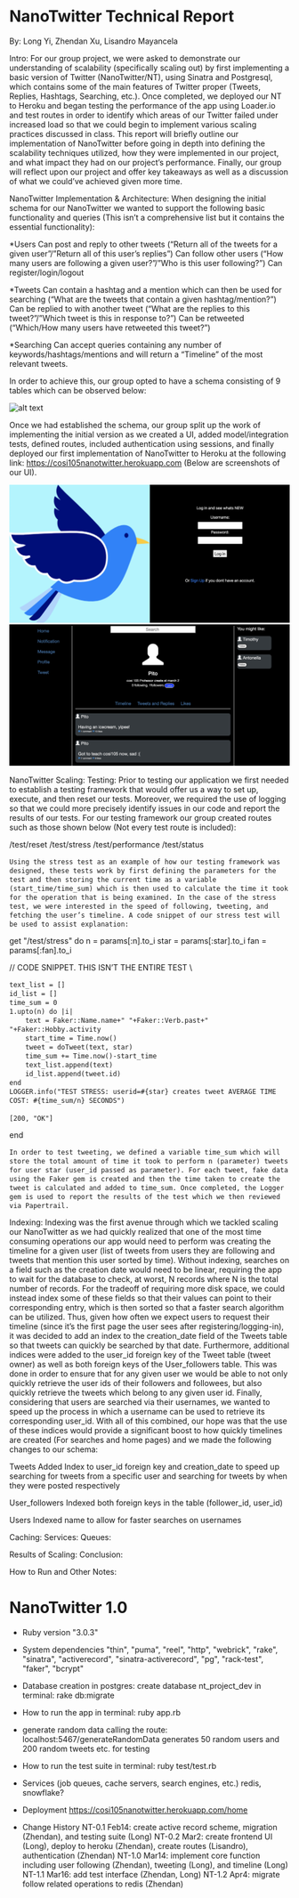 # NanoTwitter Technical Report
By: Long Yi, Zhendan Xu, Lisandro Mayancela

Intro:
    For our group project, we were asked to demonstrate our understanding of scalability (specifically scaling out) by first implementing a basic version of Twitter (NanoTwitter/NT), using Sinatra and Postgresql, which contains some of the main features of Twitter proper (Tweets, Replies, Hashtags, Searching, etc.). Once completed, we deployed our NT to Heroku and began testing the performance of the app using Loader.io and test routes in order to identify which areas of our Twitter failed under increased load so that we could begin to implement various scaling practices discussed in class. This report will briefly outline our implementation of NanoTwitter before going in depth into defining the scalability techniques utilized, how they were implemented in our project, and what impact they had on our project’s performance. Finally, our group will reflect upon our project and offer key takeaways as well as a discussion of what we could’ve achieved given more time.

NanoTwitter Implementation & Architecture:
    When designing the initial schema for our NanoTwitter we wanted to support the following basic functionality and queries (This isn’t a comprehensive list but it contains the essential functionality):

*Users
Can post and reply to other tweets (“Return all of the tweets for a given user”/”Return all of this user’s replies”)
Can follow other users (“How many users are following a given user?”/”Who is this user following?”)
Can register/login/logout

*Tweets
Can contain a hashtag and a mention which can then be used for searching (“What are the tweets that contain a given hashtag/mention?”)
Can be replied to with another tweet (“What are the replies to this tweet?”/”Which tweet is this in response to?”)
Can be retweeted (“Which/How many users have retweeted this tweet?”)

*Searching
Can accept queries containing any number of keywords/hashtags/mentions and will return a “Timeline” of the most relevant tweets.

In order to achieve this, our group opted to have a schema consisting of 9 tables which can be observed below:

![alt text](https://i.gyazo.com/8eee96afa5ee44893c104e93479e19d5.png)

Once we had established the schema, our group split up the work of implementing the initial version as we created a UI, added model/integration tests, defined routes, included authentication using sessions, and finally deployed our first implementation of NanoTwitter to Heroku at the following link: https://cosi105nanotwitter.herokuapp.com (Below are screenshots of our UI). 

![alt text](https://github.com/longyi1207/NanoTwitter/blob/main/login.jpg?raw=true)
![alt text](https://github.com/longyi1207/NanoTwitter/blob/main/user.jpg?raw=true)

NanoTwitter Scaling:
Testing:
Prior to testing our application we first needed to establish a testing framework that would offer us a way to set up, execute, and then reset our tests. Moreover, we required the use of logging so that we could more precisely identify issues in our code and report the results of our tests. For our testing framework our group created routes such as those shown below (Not every test route is included):

/test/reset
/test/stress
/test/performance
/test/status

    Using the stress test as an example of how our testing framework was designed, these tests work by first defining the parameters for the test and then storing the current time as a variable (start_time/time_sum) which is then used to calculate the time it took for the operation that is being examined. In the case of the stress test, we were interested in the speed of following, tweeting, and fetching the user’s timeline. A code snippet of our stress test will be used to assist explanation:
    
get "/test/stress" do
    n = params[:n].to_i
    star = params[:star].to_i
    fan = params[:fan].to_i
 
// CODE SNIPPET. THIS ISN’T THE ENTIRE TEST \\
 
    text_list = []
    id_list = []
    time_sum = 0
    1.upto(n) do |i|
        text = Faker::Name.name+" "+Faker::Verb.past+" "+Faker::Hobby.activity
        start_time = Time.now()
        tweet = doTweet(text, star)
        time_sum += Time.now()-start_time
        text_list.append(text)
        id_list.append(tweet.id)
    end
    LOGGER.info("TEST STRESS: userid=#{star} creates tweet AVERAGE TIME COST: #{time_sum/n} SECONDS")
 
    [200, "OK"]
end

    In order to test tweeting, we defined a variable time_sum which will store the total amount of time it took to perform n (parameter) tweets for user star (user_id passed as parameter). For each tweet, fake data using the Faker gem is created and then the time taken to create the tweet is calculated and added to time_sum. Once completed, the Logger gem is used to report the results of the test which we then reviewed via Papertrail.

Indexing:
    Indexing was the first avenue through which we tackled scaling our NanoTwitter as we had quickly realized that one of the most time consuming operations our app would need to perform was creating the timeline for a given user (list of tweets from users they are following and tweets that mention this user sorted by time). Without indexing, searches on a field such as the creation date would need to be linear, requiring the app to wait for the database to check, at worst, N records where N is the total number of records. For the tradeoff of requiring more disk space, we could instead index some of these fields so that their values can point to their corresponding entry, which is then sorted so that a faster search algorithm can be utilized. Thus, given how often we expect users to request their timeline (since it’s the first page the user sees after registering/logging-in), it was decided to add an index to the creation_date field of the Tweets table so that tweets can quickly be searched by that date. Furthermore, additional indices were added to the user_id foreign key of the Tweet table (tweet owner) as well as both foreign keys of the User_followers table. This was done in order to ensure that for any given user we would be able to not only quickly retrieve the user ids of their followers and followees, but also quickly retrieve the tweets which belong to any given user id. Finally, considering that users are searched via their usernames, we wanted to speed up the process in which a username can be used to retrieve its corresponding user_id. 
With all of this combined, our hope was that the use of these indices would provide a significant boost to how quickly timelines are created (For searches and home pages) and we made the following changes to our schema:

Tweets
Added Index to user_id foreign key and creation_date to speed up searching for tweets from a specific user and searching for tweets by when they were posted respectively

User_followers
Indexed both foreign keys in the table (follower_id, user_id)

Users
Indexed name to allow for faster searches on usernames 

Caching:
Services:
Queues:

Results of Scaling:
Conclusion:


How to Run and Other Notes:
# NanoTwitter 1.0
* Ruby version
"3.0.3"

* System dependencies
 "thin", "puma", "reel", "http", "webrick", "rake", "sinatra", "activerecord", "sinatra-activerecord", "pg", "rack-test", "faker", "bcrypt"

* Database creation
in postgres: create database nt_project_dev
in terminal: rake db:migrate

* How to run the app
in terminal: ruby app.rb

* generate random data
calling the route: localhost:5467/generateRandomData
generates 50 random users and 200 random tweets etc. for testing 

* How to run the test suite
in terminal: ruby test/test.rb

* Services (job queues, cache servers, search engines, etc.)
redis, snowflake?

* Deployment
https://cosi105nanotwitter.herokuapp.com/home

* Change History
NT-0.1 Feb14: create active record scheme, migration (Zhendan), and testing suite (Long)
NT-0.2 Mar2: create frontend UI (Long), deploy to heroku (Zhendan), create routes (Lisandro), authentication (Zhendan)
NT-1.0 Mar14: implement core function including user following (Zhendan), tweeting (Long), and timeline (Long)
NT-1.1 Mar16: add test interface (Zhendan, Long)
NT-1.2 Apr4: migrate follow related operations to redis (Zhendan)

  
